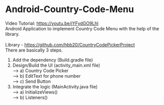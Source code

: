 # Android-Country-Code-Menu

Video Tutorial: https://youtu.be/jYFydGO9LhI
<br>
Android Application to implement Country Code Menu with the help of the library.<br>
<br>
Library - https://github.com/hbb20/CountryCodePickerProject
<br>
There are basically 3 steps.<br>
1) Add the dependency (Build.gradle file)
2) Design/Build the UI (activity_main.xml file) <br>
--> a) Country Code Picker<br>
--> b) EditText for phone number<br>
--> c) Send Button<br>
3) Integrate the logic (MainActivity.java file) <br>
--> a) InitializeViews()<br>
--> b) Listeners()
